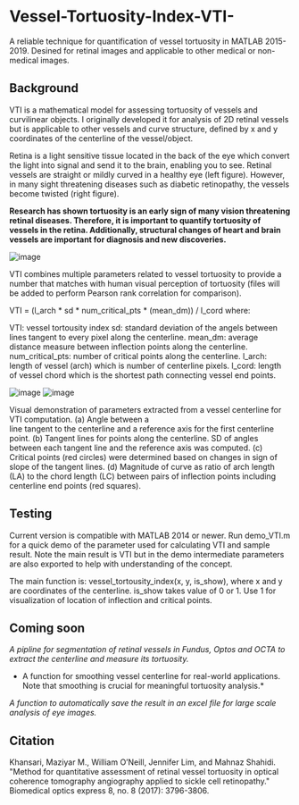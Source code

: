 # Vessel-Tortuosity-Index-VTI-
A reliable technique for quantification of vessel tortuosity in MATLAB 2015-2019. Desined for retinal images and applicable to other medical or non-medical images.


## Background
VTI is a mathematical model for assessing tortuosity of vessels and curvilinear objects. I originally developed it
for analysis of 2D retinal vessels but is applicable to other vessels and curve structure, defined by x and y coordinates
of the centerline of the vessel/object.

Retina is a light sensitive tissue located in the back of the eye which convert the light into signal and send it to 
the brain, enabling you to see. Retinal vessels are straight or mildly curved in a healthy eye (left figure). However, in 
many sight threatening diseases such as diabetic retinopathy, the vessels become twisted (right figure).

**Research has shown tortuosity is an early sign of many vision threatening retinal diseases. Therefore, it is important
to quantify tortuosity of vessels in the retina. Additionally, structural changes of heart and brain vessels are important 
for diagnosis and new discoveries.** 

![image](https://user-images.githubusercontent.com/34323960/66710641-8b6f0500-ed31-11e9-8867-b53b43354e25.png)

VTI combines multiple parameters related to vessel tortuosity to provide a number that matches with human visual
perception of tortuosity (files will be added to perform Pearson rank correlation for comparison).

VTI = (l_arch * sd * num_critical_pts * (mean_dm)) / l_cord where:

VTI: vessel tortousity index
sd: standard deviation of the angels between lines tangent to every pixel along the centerline.
mean_dm: average distance measure between inflection points along the centerline.
num_critical_pts: number of critical points along the centerline. 
l_arch: length of vessel (arch) which is number of centerline pixels.
l_cord: length of vessel chord which is the shortest path connecting vessel end points.

![image](https://user-images.githubusercontent.com/34323960/66710739-519efe00-ed33-11e9-937f-bb166be183dd.png)
![image](https://user-images.githubusercontent.com/34323960/66710749-77c49e00-ed33-11e9-95b8-cb7c65e075e1.png)

Visual demonstration of parameters extracted from a vessel centerline for VTI computation. (a) Angle between a  
line tangent to the centerline and a reference axis for the first centerline point. (b) Tangent lines for points 
along the centerline. SD of angles between each tangent line and the reference axis was computed. (c) Critical 
points (red circles) were determined based on changes in sign of slope of the tangent lines. (d) Magnitude of 
curve as ratio of arch length (LA) to the chord length (LC) between pairs of inflection points including 
centerline end points (red squares).

## Testing
Current version is compatible with MATLAB 2014 or newer. Run demo_VTI.m for a quick demo of the parameter 
used for calculating VTI and sample result. Note the main result is VTI but in the demo intermediate parameters
are also exported to help with understanding of the concept.

The main function is: vessel_tortousity_index(x, y, is_show), where x and y are coordinates of the centerline.
is_show takes value of 0 or 1. Use 1 for visualization of location of inflection and critical points.

## Coming soon

*A pipline for segmentation of retinal vessels in Fundus, Optos and OCTA to extract the centerline and measure its tortuosity.* 

* A function for smoothing vessel centerline for real-world applications. Note that smoothing is crucial for meaningful tortuosity analysis.*

*A function to automatically save the result in an excel file for large scale analysis of eye images.*


## Citation

Khansari, Maziyar M., William O’Neill, Jennifer Lim, and Mahnaz Shahidi. "Method for quantitative assessment of retinal vessel tortuosity in optical coherence tomography angiography applied to sickle cell retinopathy." Biomedical optics express 8, no. 8 (2017): 3796-3806.  
